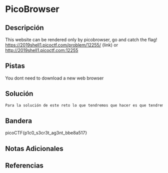 # PicoBrowser

## Descripción
This website can be rendered only by picobrowser, go and catch the flag! https://2019shell1.picoctf.com/problem/12255/ (link) or http://2019shell1.picoctf.com:12255
## Pistas
You dont need to download a new web browser
## Solución
```bash
Para la solución de este reto lo que tendremos que hacer es que tendremos que acceder al link que nos han proporcionado y veremos que no nos deja entrar a la flag, bien pues damos click derecho, despues en inspeccionar y en el apartado de network nos apareceran 2 lineas que dicen flag, accederemos a la que tiene puerto 200, veremos que bajando hay una seccion que dice "User Agent" aparte de otras lineas antes y despues, damos click en resend, arriba a la derecha del cuadro donde esta user agent, se nos abrira una ventana a la izquierdaa vamos hasta donde dice user agent y editamos esa parte, ponemos picobrowser, damos click en send y nos aparecerá la bandera.
```
## Bandera
picoCTF{p1c0_s3cr3t_ag3nt_bbe8a517}

## Notas Adicionales 

## Referencias